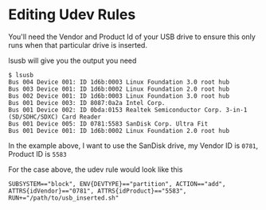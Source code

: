 # Editing Udev Rules

You'll need the Vendor and Product Id of your USB drive to ensure this only runs when that particular drive is inserted.

lsusb will give you the output you need
```
$ lsusb
Bus 004 Device 001: ID 1d6b:0003 Linux Foundation 3.0 root hub
Bus 003 Device 001: ID 1d6b:0002 Linux Foundation 2.0 root hub
Bus 002 Device 001: ID 1d6b:0003 Linux Foundation 3.0 root hub
Bus 001 Device 003: ID 8087:0a2a Intel Corp.
Bus 001 Device 002: ID 0bda:0153 Realtek Semiconductor Corp. 3-in-1 (SD/SDHC/SDXC) Card Reader
Bus 001 Device 005: ID 0781:5583 SanDisk Corp. Ultra Fit
Bus 001 Device 001: ID 1d6b:0002 Linux Foundation 2.0 root hub
```

In the example above, I want to use the SanDisk drive, my Vendor ID is ```0781```, Product ID is ```5583```

For the case above, the udev rule would look like this
```
SUBSYSTEM=="block", ENV{DEVTYPE}=="partition", ACTION=="add", ATTRS{idVendor}=="0781", ATTRS{idProduct}=="5583", RUN+="/path/to/usb_inserted.sh"
```